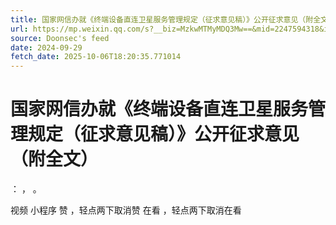 ```yaml
---
title: 国家网信办就《终端设备直连卫星服务管理规定（征求意见稿）》公开征求意见（附全文）
url: https://mp.weixin.qq.com/s?__biz=MzkwMTMyMDQ3Mw==&mid=2247594318&idx=1&sn=6c234ef84a968325d3bf1d29f56b4d58
source: Doonsec's feed
date: 2024-09-29
fetch_date: 2025-10-06T18:20:35.771014
---
```


# 国家网信办就《终端设备直连卫星服务管理规定（征求意见稿）》公开征求意见（附全文）

：
，
。

视频
小程序
赞
，轻点两下取消赞
在看
，轻点两下取消在看